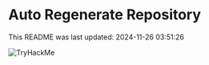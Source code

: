 # Auto Regenerate Repository

This README was last updated: 2024-11-26 03:51:26

 ![TryHackMe](https://tryhackme.com/badge/533634)